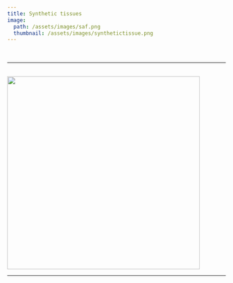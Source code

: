 ```yaml
---
title: Synthetic tissues
image: 
  path: /assets/images/saf.png 
  thumbnail: /assets/images/synthetictissue.png
---
```




<br>

***

<br>


<img src ="/assets/images/" width="444" heigth="444">


<br>

***

<br>




